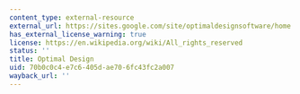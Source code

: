 ```yaml
---
content_type: external-resource
external_url: https://sites.google.com/site/optimaldesignsoftware/home
has_external_license_warning: true
license: https://en.wikipedia.org/wiki/All_rights_reserved
status: ''
title: Optimal Design
uid: 70b0c0c4-e7c6-405d-ae70-6fc43fc2a007
wayback_url: ''
---
```

